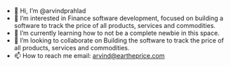 - 👋 Hi, I’m @arvindprahlad
- 👀 I’m interested in Finance software development, focused on building a software to track the price of all products, services and commodities. 
- 🌱 I’m currently learning how to not be a complete newbie in this space. 
- 💞️ I’m looking to collaborate on Building the software to track the price of all products, services and commodities. 
- 📫 How to reach me email: arvind@eartheprice.com

<!---
arvindprahlad/arvindprahlad is a ✨ special ✨ repository because its `README.md` (this file) appears on your GitHub profile.
You can click the Preview link to take a look at your changes.
--->
